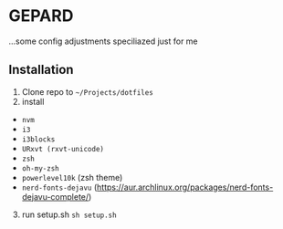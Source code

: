 # GEPARD 

...some config adjustments speciliazed just for me

## Installation

1. Clone repo to `~/Projects/dotfiles`
2. install 
- `nvm` 
- `i3`
- `i3blocks`
- `URxvt (rxvt-unicode)`
- `zsh`
- `oh-my-zsh`
- `powerlevel10k` (zsh theme) 
- `nerd-fonts-dejavu` (https://aur.archlinux.org/packages/nerd-fonts-dejavu-complete/)
3. run setup.sh `sh setup.sh`